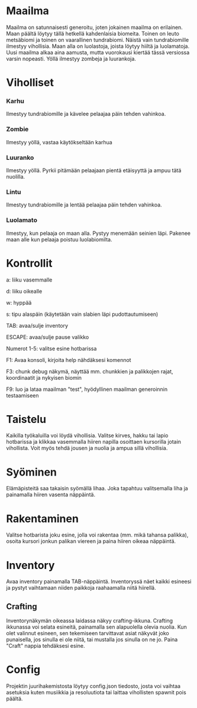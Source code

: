 # Maailma
Maailma on satunnaisesti generoitu, joten jokainen maailma on erilainen. Maan päältä löytyy tällä
hetkellä kahdenlaisia biomeita. Toinen on leuto metsäbiomi ja toinen on vaarallinen tundrabiomi.
Näistä vain tundrabiomille ilmestyy vihollisia. Maan alla on luolastoja, joista löytyy hiiltä
ja luolamatoja. Uusi maailma alkaa aina aamusta, mutta vuorokausi kiertää tässä versiossa varsin
nopeasti. Yöllä ilmestyy zombeja ja luurankoja.

# Viholliset
### Karhu
Ilmestyy tundrabiomille ja kävelee pelaajaa päin tehden vahinkoa.

### Zombie
Ilmestyy yöllä, vastaa käytökseltään karhua

### Luuranko
Ilmestyy yöllä. Pyrkii pitämään pelaajaan pientä etäisyyttä ja ampuu tätä nuolilla.

### Lintu
Ilmestyy tundrabiomille ja lentää pelaajaa päin tehden vahinkoa.

### Luolamato
Ilmestyy, kun pelaaja on maan alla. Pystyy menemään seinien läpi. Pakenee maan alle kun pelaaja
poistuu luolabiomilta.

# Kontrollit
a: liiku vasemmalle

d: liiku oikealle

w: hyppää

s: tipu alaspäin (käytetään vain slabien läpi pudottautumiseen)

TAB: avaa/sulje inventory

ESCAPE: avaa/sulje pause valikko

Numerot 1-5: valitse esine hotbarissa

F1: Avaa konsoli, kirjoita help nähdäksesi komennot

F3: chunk debug näkymä, näyttää mm. chunkkien ja palikkojen rajat, koordinaatit ja nykyisen biomin

F9: luo ja lataa maailman "test", hyödyllinen maailman generoinnin testaamiseen

# Taistelu
Kaikilla työkaluilla voi löydä vihollisia. Valitse kirves, hakku tai lapio hotbarissa ja klikkaa
vasemmalla hiiren napilla osoittaen kursorilla jotain vihollista. Voit myös tehdä jousen ja
nuolia ja ampua sillä vihollisia.

# Syöminen
Elämäpisteitä saa takaisin syömällä lihaa. Joka tapahtuu valitsemalla liha ja painamalla hiiren
vasenta näppäintä.

# Rakentaminen
Valitse hotbarista joku esine, jolla voi rakentaa (mm. mikä tahansa palikka), osoita kursori
jonkun palikan viereen ja paina hiiren oikeaa näppäintä.

# Inventory
Avaa inventory painamalla TAB-näppäintä. Inventoryssä näet kaikki esineesi ja pystyt vaihtamaan
niiden paikkoja raahaamalla niitä hiirellä.

## Crafting
Inventorynäkymän oikeassa laidassa näkyy crafting-ikkuna. Crafting ikkunassa voi selata esineitä,
painamalla sen alapuolella olevia nuolia. Kun olet valinnut esineen, sen tekemiseen tarvittavat
asiat näkyvät joko punaisella, jos sinulla ei ole niitä, tai mustalla jos sinulla on ne jo. Paina
"Craft" nappia tehdäksesi esine.

# Config
Projektin juurihakemistosta löytyy config.json tiedosto, josta voi vaihtaa asetuksia kuten
musiikkia ja resoluutiota tai laittaa vihollisten spawnit pois päältä.
